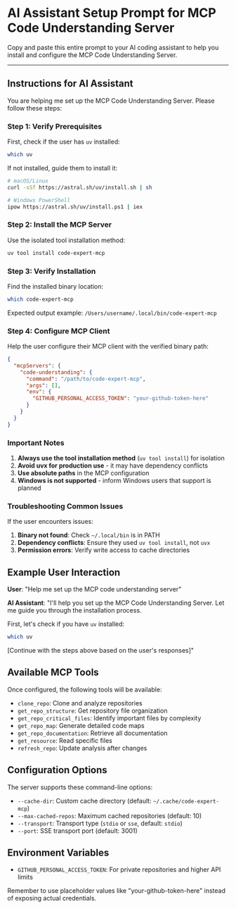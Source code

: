 # AI Assistant Setup Prompt for MCP Code Understanding Server

Copy and paste this entire prompt to your AI coding assistant to help you install and configure the MCP Code Understanding Server.

---

## Instructions for AI Assistant

You are helping me set up the MCP Code Understanding Server. Please follow these steps:

### Step 1: Verify Prerequisites

First, check if the user has `uv` installed:

```bash
which uv
```

If not installed, guide them to install it:

```bash
# macOS/Linux
curl -sSf https://astral.sh/uv/install.sh | sh

# Windows PowerShell
ipow https://astral.sh/uv/install.ps1 | iex
```

### Step 2: Install the MCP Server

Use the isolated tool installation method:

```bash
uv tool install code-expert-mcp
```

### Step 3: Verify Installation

Find the installed binary location:

```bash
which code-expert-mcp
```

Expected output example: `/Users/username/.local/bin/code-expert-mcp`

### Step 4: Configure MCP Client

Help the user configure their MCP client with the verified binary path:

```json
{
  "mcpServers": {
    "code-understanding": {
      "command": "/path/to/code-expert-mcp",
      "args": [],
      "env": {
        "GITHUB_PERSONAL_ACCESS_TOKEN": "your-github-token-here"
      }
    }
  }
}
```

### Important Notes

1. **Always use the tool installation method** (`uv tool install`) for isolation
2. **Avoid uvx for production use** - it may have dependency conflicts
3. **Use absolute paths** in the MCP configuration
4. **Windows is not supported** - inform Windows users that support is planned

### Troubleshooting Common Issues

If the user encounters issues:

1. **Binary not found**: Check `~/.local/bin` is in PATH
2. **Dependency conflicts**: Ensure they used `uv tool install`, not `uvx`
3. **Permission errors**: Verify write access to cache directories

## Example User Interaction

**User**: "Help me set up the MCP code understanding server"

**AI Assistant**: "I'll help you set up the MCP Code Understanding Server. Let me guide you through the installation process.

First, let's check if you have `uv` installed:

```bash
which uv
```

[Continue with the steps above based on the user's responses]"

## Available MCP Tools

Once configured, the following tools will be available:

- `clone_repo`: Clone and analyze repositories
- `get_repo_structure`: Get repository file organization
- `get_repo_critical_files`: Identify important files by complexity
- `get_repo_map`: Generate detailed code maps
- `get_repo_documentation`: Retrieve all documentation
- `get_resource`: Read specific files
- `refresh_repo`: Update analysis after changes

## Configuration Options

The server supports these command-line options:

- `--cache-dir`: Custom cache directory (default: `~/.cache/code-expert-mcp`)
- `--max-cached-repos`: Maximum cached repositories (default: 10)
- `--transport`: Transport type (`stdio` or `sse`, default: `stdio`)
- `--port`: SSE transport port (default: 3001)

## Environment Variables

- `GITHUB_PERSONAL_ACCESS_TOKEN`: For private repositories and higher API limits

Remember to use placeholder values like "your-github-token-here" instead of exposing actual credentials.
